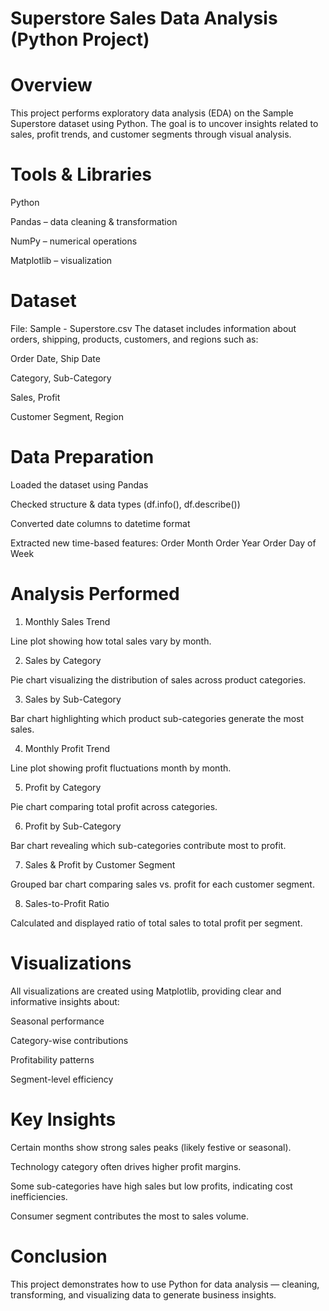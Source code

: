 # Superstore Sales Data Analysis (Python Project)
# Overview

This project performs exploratory data analysis (EDA) on the Sample Superstore dataset using Python.
The goal is to uncover insights related to sales, profit trends, and customer segments through visual analysis.

# Tools & Libraries

Python

Pandas – data cleaning & transformation

NumPy – numerical operations

Matplotlib – visualization

# Dataset

File: Sample - Superstore.csv
The dataset includes information about orders, shipping, products, customers, and regions such as:

Order Date, Ship Date

Category, Sub-Category

Sales, Profit

Customer Segment, Region

# Data Preparation

Loaded the dataset using Pandas

Checked structure & data types (df.info(), df.describe())

Converted date columns to datetime format

Extracted new time-based features:
Order Month
Order Year
Order Day of Week

# Analysis Performed
1. Monthly Sales Trend

Line plot showing how total sales vary by month.

2. Sales by Category

Pie chart visualizing the distribution of sales across product categories.

3. Sales by Sub-Category

Bar chart highlighting which product sub-categories generate the most sales.

4. Monthly Profit Trend

Line plot showing profit fluctuations month by month.

5. Profit by Category

Pie chart comparing total profit across categories.

6. Profit by Sub-Category

Bar chart revealing which sub-categories contribute most to profit.

7. Sales & Profit by Customer Segment

Grouped bar chart comparing sales vs. profit for each customer segment.

8. Sales-to-Profit Ratio

Calculated and displayed ratio of total sales to total profit per segment.

# Visualizations

All visualizations are created using Matplotlib, providing clear and informative insights about:

Seasonal performance

Category-wise contributions

Profitability patterns

Segment-level efficiency

# Key Insights

Certain months show strong sales peaks (likely festive or seasonal).

Technology category often drives higher profit margins.

Some sub-categories have high sales but low profits, indicating cost inefficiencies.

Consumer segment contributes the most to sales volume.

# Conclusion

This project demonstrates how to use Python for data analysis — cleaning, transforming, and visualizing data to generate business insights.
